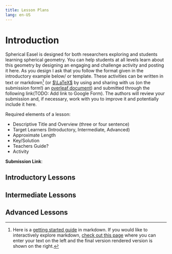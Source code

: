 ```yaml
---
title: Lesson Plans
lang: en-US
---
```


# Introduction

Spherical Easel is designed for both researchers exploring and students learning spherical geometry. You can help students at all levels learn about this geometry by designing an engaging and challenge activity and posting it here. As you design I ask that you follow the format given in the introductory example below/ or template. These activities can be written in text or markdown[^1] (or [$\LaTeX$](https://en.wikipedia.org/wiki/LaTeX) by using and sharing with us (on the submission form!) an [overleaf document](https://www.overleaf.com/)) and submitted through the following link(TODO: Add link to Google Form). The authors will review your submission and, if necessary, work with you to improve it and potentially include it here.

Required elements of a lesson:

- Descriptive Title and Overview (three or four sentence)
- Target Learners (Introductory, Intermediate, Advanced)
- Approximate Length
- Key/Solution
- Teachers Guide?
- Activity

**Submission Link**:

## Introductory Lessons

## Intermediate Lessons

## Advanced Lessons

[^1]: Here is a [getting started guide](https://www.markdownguide.org/getting-started/) in markdown. If you would like to interactively explore markdown, [check out this page](https://markdown-it.github.io/) where you can enter your text on the left and the final version rendered version is shown on the right.
